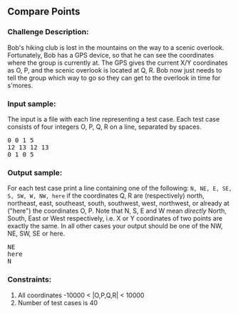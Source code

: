<h2>Compare Points</h2>

<h3>Challenge Description:</h3>

<p>
    Bob&apos;s hiking club is lost in the mountains on the way to a scenic overlook. Fortunately, Bob has a GPS device,
    so that he can see the coordinates where the group is currently at. The GPS gives the current X/Y coordinates
    as O, P, and the scenic overlook is located at Q, R. Bob now just needs to tell the group which way to go
    so they can get to the overlook in time for s&apos;mores.
</p>

<h3>Input sample:</h3>

<p>
    The input is a file with each line representing a test case. Each test case consists of four integers O, P, Q, R
    on a line, separated by spaces.
</p>

<pre class="description-input-output">0 0 1 5
12 13 12 13
0 1 0 5</pre>

<h3>Output sample:</h3>

<p>
    For each test case print a line containing one of the following:
<code>N, NE, E, SE, S, SW, W, NW, here</code> if the coordinates Q, R are (respectively) north, northeast, east,
    southeast, south, southwest, west, northwest, or already at (&quot;here&quot;) the coordinates O, P. Note that N, S, E and W
    mean <i>directly</i> North, South, East or West respectively, i.e. X or Y coordinates of two points are exactly
    the same. In all other cases your output should be one of the NW, NE, SW, SE or here.
</p>

<pre class="description-input-output">NE
here
N</pre>

<h3>Constraints:</h3>
<ol>
<li>All coordinates -10000 &lt; |O,P,Q,R| &lt; 10000</li>
<li>Number of test cases is 40</li>
</ol>